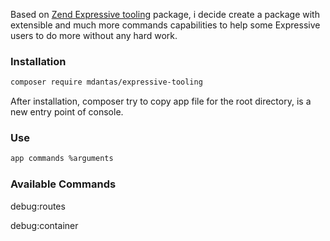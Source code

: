 Based on [Zend Expressive tooling](https://www.google.com) package, i decide create a package with extensible and much more commands capabilities to help some Expressive users to do more without any hard work.

### Installation
````bash
composer require mdantas/expressive-tooling
````

After installation, composer try to copy app file for the root directory, is a new entry point of console.


### Use
````bash
app commands %arguments
````


### Available Commands

debug:routes

debug:container

